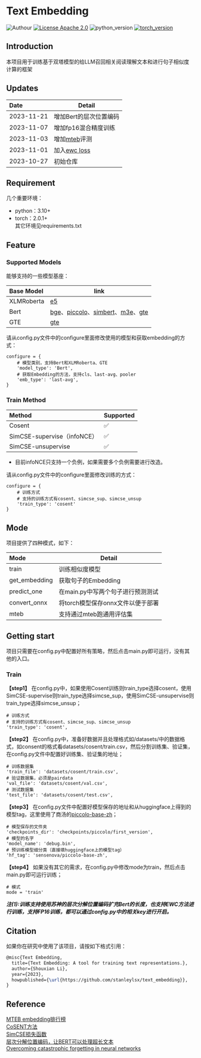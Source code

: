# Text Embedding
![Authour](https://img.shields.io/badge/Author-stanleylsx-red.svg) 
[![License Apache 2.0](https://img.shields.io/badge/license-Apache%202.0-blue.svg)](LICENSE)
![python_version](https://img.shields.io/badge/Python-3.10%2B-green.svg)
[![torch_version](https://img.shields.io/badge/torch-2.0%2B-pink.svg)](requirements.txt)  

## Introduction
本项目用于训练基于双塔模型的给LLM召回相关阅读理解文本和进行句子相似度计算的框架


## Updates
Date| Detail
:---|---
2023-11-21|增加Bert的层次位置编码
2023-11-07|增加fp16混合精度训练
2023-11-03|增加[mteb](https://github.com/embeddings-benchmark/mteb)评测
2023-11-01|加入[ewc loss](https://arxiv.org/abs/1612.00796)
2023-10-27|初始仓库

## Requirement
几个重要环境：
* python：3.10+  
* torch：2.0.1+  
其它环境见requirements.txt  

## Feature

### Supported Models
能够支持的一些模型基座：  

Base Model|link
:---------|--------
XLMRoberta|[e5](https://huggingface.co/intfloat/multilingual-e5-base)
Bert      |[bge](https://huggingface.co/BAAI/bge-base-zh-v1.5)、[piccolo](https://huggingface.co/sensenova/piccolo-base-zh)、[simbert](https://huggingface.co/WangZeJun/simbert-base-chinese)、[m3e](https://huggingface.co/moka-ai/m3e-base)、[gte](https://huggingface.co/thenlper/gte-base-zh)
GTE       |[gte](https://huggingface.co/Alibaba-NLP/gte-multilingual-base)

请从config.py文件中的configure里面修改使用的模型和获取embedding的方式：
```
configure = {
    # 模型类别，支持Bert和XLMRoberta、GTE
    'model_type': 'Bert',
    # 获取Embedding的方法，支持cls、last-avg、pooler
    'emb_type': 'last-avg',
}
```

### Train Method
Method                       |Supported| 
:----------------------------|---------|
Cosent                       | ✅     |
SimCSE-supervise（infoNCE）  | ✅     |
SimCSE-unsupervise           | ✅     |

* 目前infoNCE只支持一个负例，如果需要多个负例需要进行改造。

请从config.py文件中的configure里面修改训练的方式：
```
configure = {
    # 训练方式
    # 支持的训练方式有cosent、simcse_sup、simcse_unsup
    'train_type': 'cosent'
}
```

## Mode  
项目提供了四种模式，如下： 

Mode              |Detail                           | 
:-----------------|---------------------------------|
train             | 训练相似度模型                   |
get_embedding     | 获取句子的Embedding              |
predict_one       | 在main.py中写两个句子进行预测测试 |
convert_onnx      | 将torch模型保存onnx文件以便于部署 |
mteb              | 支持通过mteb跑通用评估集         |

## Getting start
项目只需要在config.py中配置好所有策略，然后点击main.py即可运行，没有其他的入口。  
### Train  
**【step1】** 在config.py中，如果使用Cosent训练则train_type选择cosent，使用SimCSE-supervise则train_type选择simcse_sup，使用SimCSE-unsupervise则train_type选择simcse_unsup；
```
# 训练方式
# 支持的训练方式有cosent、simcse_sup、simcse_unsup
'train_type': 'cosent',
```
**【step2】** 在config.py中，准备好数据并且处理格式如/datasets/中的数据格式，如consent的格式看datasets/cosent/train.csv，然后分割训练集、验证集，在config.py文件中配置好训练集、验证集的地址；
```
# 训练数据集
'train_file': 'datasets/cosent/train.csv',
# 验证数据集，必须是pairdata
'val_file': 'datasets/cosent/val.csv',
# 测试数据集
'test_file': 'datasets/cosent/test.csv',
```
**【step3】** 
在config.py文件中配置好模型保存的地址和从huggingface上得到的模型tag，这里使用了商汤的[piccolo-base-zh](https://huggingface.co/sensenova/piccolo-base-zh)；
```
# 模型保存的文件夹
'checkpoints_dir': 'checkpoints/piccolo/first_version',
# 模型的名字
'model_name': 'debug.bin',
# 预训练模型细分类（直接填huggingface上的模型tag）
'hf_tag': 'sensenova/piccolo-base-zh',
```
**【step4】**
如果没有其它的需求，在config.py中修改mode为train，然后点击main.py即可运行训练；
```
# 模式
mode = 'train'
```

***注(1):训练支持使用苏神的层次分解位置编码扩充Bert的长度，也支持EWC方法进行训练，支持FP16训练，都可以通过config.py中的相关key进行开启。***

## Citation

如果你在研究中使用了该项目，请按如下格式引用：

```latex
@misc{Text Embedding,
  title={Text Embedding: A tool for training text representations.},
  author={Shouxian Li},
  year={2023},
  howpublished={\url{https://github.com/stanleylsx/text_embedding}},
}
```

## Reference
[MTEB embedding排行榜](https://huggingface.co/spaces/mteb/leaderboard)  
[CoSENT方法](https://kexue.fm/archives/8847)  
[SimCSE损失函数](https://github.com/yangjianxin1/SimCSE)  
[层次分解位置编码，让BERT可以处理超长文本](https://www.spaces.ac.cn/archives/7947)  
[Overcoming catastrophic forgetting in neural networks](https://arxiv.org/abs/1612.00796)
